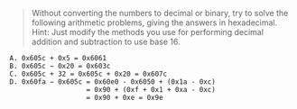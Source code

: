 > Without converting the numbers to decimal or binary, try to solve the following
arithmetic problems, giving the answers in hexadecimal. Hint: Just modify the
methods you use for performing decimal addition and subtraction to use base 16.


```
A. 0x605c + 0x5 = 0x6061
B. 0x605c − 0x20 = 0x603c
C. 0x605c + 32 = 0x605c + 0x20 = 0x607c
D. 0x60fa − 0x605c = 0x60e0 - 0x6050 + (0x1a - 0xc)
                   = 0x90 + (0xf + 0x1 + 0xa - 0xc)
                   = 0x90 + 0xe = 0x9e
```
